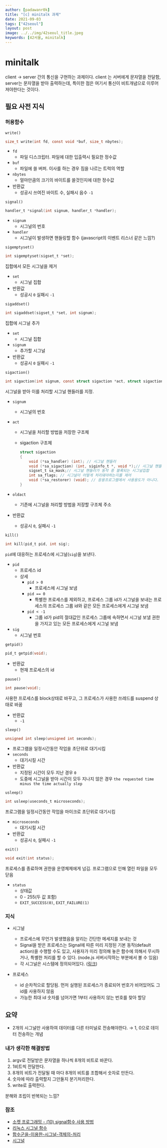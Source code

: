 ```yaml
---
author: [padawanr0k]
title: "[c] minitalk 과제"
date: 2021-09-03
tags: ["42seoul"]
layout: post
image: ../../img/42seoul_title.jpeg
keywords: [42서울, minitalk]
---
```


# minitalk
client -> server 간의 통신을 구현하는 과제이다. client 는 서버에게 문자열을 전달함, server는 문자열을 받아 출력하는데, 특이한 점은 여기서 통신이 비트개념으로 이루어져야한다는 것이다.

## 필요 사전 지식

### 허용함수

`write()`

```c
size_t write(int fd, const void *buf, size_t nbytes);
```

- `fd`
    - 파일 디스크립터. 파일에 대한 입출력시 필요한 정수값
- `buf`
    - 파일에 쓸 버퍼. 이사를 하는 경우 짐을 나르는 트럭의 역할
- `nbytes`
    - 얼마만큼의 크기의 바이트를 쓸것인지에 대한 정수값
- 반환값
    - 성공시 쓰여진 바이트 수, 실패시 음수 `-1`

`signal()`

```c
handler_t *signal(int signum, handler_t *handler);
```

- `signum`
    - 시그널의 번호
- `handler`
    - 시그널이 발생하면 핸들링할 함수 (javascript의 이벤트 리스너 같은 느낌?)

`sigemptyset()`

```c
int sigemptyset(sigset_t *set);
```

집합에서 모든 시그널을 제거

- `set`
    - 시그널 집합
- 반환값
    - 성공시 `0` 실패시 `-1`

`sigaddset()`

```c
int sigaddset(sigset_t *set, int signum);
```

집합에 시그널 추가

- `set`
    - 시그널 집합
- `signum`
    - 추가할 시그널
- 반환값
    - 성공시 `0` 실패시 `-1`

`sigaction()`

```c
int sigaction(int signum, const struct sigaction *act, struct sigaction *oldact);
```

시그널을 받아 이를 처리할 시그널 핸들러를 지정.

- `signum`
    - 시그널의 번호
- `act`
    - 시그널을 처리할 방법을 저장한 구조체
    - sigaction 구조체

        ```c
        struct sigaction
        {
            void (*sa_handler) (int); // 시그널 핸들러
            void (*sa_sigaction) (int, siginfo_t *, void *);// 시그널 핸들러로 위와 같다
            sigset_t sa_mask;// 시그널 핸들러가 동작 중 블록되는 시그널집합
            int sa_flags; // 시그널이 어떻게 처리돼야하는지를 제어
            void (*sa_restorer) (void); // 응용프로그램에서 사용용도가 아니다.
        }

        ```

- `oldact`
    - 기존에 시그널을 처리할 방법을 저장할 구조체 주소
- 반환값
    - 성공시 `0`, 실패시 `-1`

`kill()`

```c
int kill(pid_t pid, int sig);
```

`pid`에 대응하는 프로세스에 시그널(`sig`)을 보낸다.

- `pid`
    - 프로세스 id
    - 상세
        - `pid > 0`
            - 프로세스에 시그널 보냄
        - `pid == 0`
            - 특별한 프로세스를 제외하고, 프로세스 그룹 id가 시그널을 보내는 프로세스의 프로세스 그룹  id와 같은 모든 프로세스에게 시그널 보냄
        - `pid < -1`
            - 그룹 id가 pid의 절대값인 프로세스 그룹에 속하면서 시그널 보낼 권한을 가지고 있는 모든 프로세스에게 시그널 보냄
- `sig`
    - 시그널 번호

`getpid()`

```c
pid_t getpid(void);
```

- 반환값
    - 현재 프로세스의 id

`pause()`

```c
int pause(void);
```

사용한 프로세스를 block상태로 바꾸고, 그 프로세스가 사용한 쓰레드를 suspend 상태로 바꿈

- 반환값
    - `-1`

`sleep()`

```c
unsigned int sleep(unsigned int seconds);
```

- 프로그램을 일정시간동안 작업을 초단위로 대기시킴
- `seconds`
    - 대기시킬 시간
- 반환값
    - 지정된 시간이 모두 지난 경우 `0`
    - 도중에 시그널을 받아 시간이 모두 지나지 않은 경우  `the requested time minus the time actually slep`

`usleep()`

```c
int usleep(useconds_t microseconds);
```

프로그램을 일정시간동안 작업을 마이크로 초단위로 대기시킴

- `microseconds`
    - 대기시킬 시간
- 반환값
    - 성공시 `0`, 실패시 `-1`

`exit()`

```c
void exit(int status);
```

프로세스를 종료하며 권한을 운영체제에게 넘김. 프로그램으로 인해 열린 파일을 모두 닫음

- `status`
    - 상태값
    - 0 - 255(두 값 포함)
    - `EXIT_SUCCESS(0)`, `EXIT_FAILURE(1)`

### 지식

- 시그널
    - 프로세스에 무언가 발생했음을 알리는 간단한 메세지를 보내는 것
    - Signal을 받은 프로세스는 Signal에 따른 미리 지정된 기본 동작(default action)을 수행할 수도 있고, 사용자가 미리 정의해 놓은 함수에 의해서 무시하거나, 특별한 처리를 할 수 있다. (node.js 서버시작하는 부분에서 볼 수 있음)
    - 각 시그널은 시스템에 정의되어있다. ([링크](https://www.linux.co.kr/superuserboard/view.html?id=16602&code=linux&start=200&position))

- 프로세스
    - id 순차적으로 할당됨. 먼저 실행된 프로세스가 종료되어 번호가 비어있어도 그 id를 사용하지 않음
    - 가능한 최대 id 숫자를 넘어가면 1부터 사용하지 않는 번호를 찾아 할당

## 요약

- 2개의 시그널만 사용하여 데이터를 다른 터미널로 전송해야한다. → 1, 0으로 데이터 전송하는 개념

### 내가 생각한 해결방법

1. argv로 전달받은 문자열을 하나씩 8개의 비트로 바꾼다.
2. 1비트씩 전달한다.
3. 8개의 비트가 전달될 때 마다 8개의 비트를 조합해서 숫자로 만든다.
4. 숫자에 따라 출력할지 그만둘지 분기처리한다.
5. write로 출력한다.

분해와 조립이 반복되는 느낌?

### 참조

- [소켓 프로그래밍 - (10) signal함수 사용 방법](https://www.crocus.co.kr/460)
- [리눅스 시그널 함수](https://www.linux.co.kr/superuserboard/view.html?id=16602&code=linux&start=200&position)
- [함수군을-이용한-시그널-객체의-처리](https://chipmaker.tistory.com/entry/sigaction-%ED%95%A8%EC%88%98%EA%B5%B0%EC%9D%84-%EC%9D%B4%EC%9A%A9%ED%95%9C-%EC%8B%9C%EA%B7%B8%EB%84%90-%EA%B0%9D%EC%B2%B4%EC%9D%98-%EC%B2%98%EB%A6%AC)
- [시그널](https://12bme.tistory.com/224)

